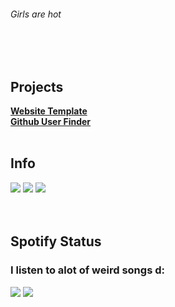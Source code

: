 <h6>Girls are hot</h6>
<br></br>
<h2>Projects</h2>
<div></div>
<b><a href="https://cased-vsc.github.io/websiteTemplate.html">Website Template</a></b>
<div></div>
<b><a href="https://cased-vsc.github.io/githubUserFinder.html">Github User Finder</a></b>
<br></br>
<h2>Info</h2>
<div>
<img src="https://lanyard-profile-readme.vercel.app/api/626848427736694795?theme=dark&bg=222024&animated=false&hideDiscrim=true&borderRadius=30px&idleMessage=Being useless and meaningless">
<img src="https://github-readme-stats.vercel.app/api/top-langs/?username=cased-vsc&count_private=true&theme=midnight-purple&layout=compact">
<img src="https://github-readme-stats.vercel.app/api?username=cased-vsc&show_icons=true&hide=issues,stars&theme=gotham">
</div>
<br></br>
<h2>Spotify Status</h2>
<h3>I listen to alot of weird songs d:</h3>
<img src="https://spotify-github-profile.vercel.app/api/view?uid=soloboyyeet&cover_image=true&theme=default">
<img src="https://readme-typing-svg.herokuapp.com?size=30&lines=Get+some+bitches.">